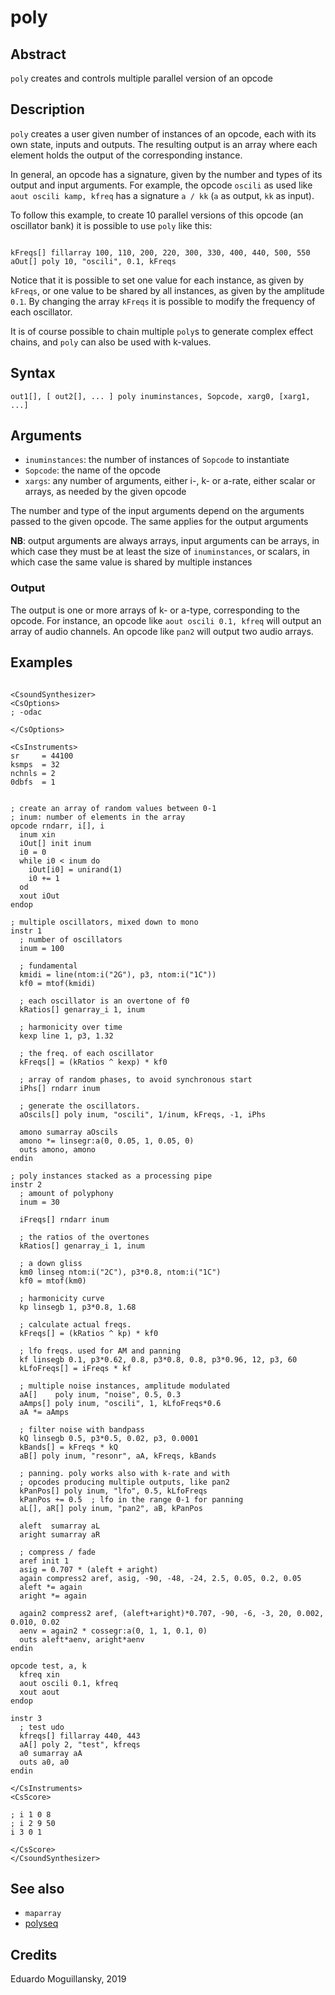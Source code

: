 # poly

## Abstract

`poly` creates and controls multiple parallel version of an opcode

## Description

`poly` creates a user given number of instances of an opcode, each with its own state,
inputs and outputs. The resulting output is an array where each element holds the 
output of the corresponding instance. 

In general, an opcode has a signature, given by the number and types of its output and
input arguments. For example, the opcode `oscili` as used like `aout oscili kamp, kfreq`
has a signature `a / kk` (`a` as output, `kk` as input). 

To follow this example, to create 10 parallel versions of this opcode (an oscillator bank)
it is possible to use `poly` like this:

```csound

kFreqs[] fillarray 100, 110, 200, 220, 300, 330, 400, 440, 500, 550
aOut[] poly 10, "oscili", 0.1, kFreqs

``` 

Notice that it is possible to set one value for each instance, as given by `kFreqs`, or
one value to be shared by all instances, as given by the amplitude `0.1`. By changing
the array `kFreqs` it is possible to modify the frequency of each oscillator.

It is of course possible to chain multiple `poly`s to generate complex effect chains,
and `poly` can also be used with k-values. 

## Syntax

    out1[], [ out2[], ... ] poly inuminstances, Sopcode, xarg0, [xarg1, ...]

## Arguments

* `inuminstances`: the number of instances of `Sopcode` to instantiate
* `Sopcode`: the name of the opcode
* `xargs`: any number of arguments, either i-, k- or a-rate, either scalar or arrays, 
           as needed by the given opcode

The number and type of the input arguments depend on the arguments passed to the 
given opcode. The same applies for the output arguments

**NB**: output arguments are always arrays, input arguments can be arrays, in which
case they must be at least the size of `inuminstances`, or scalars, in which case
the same value is shared by multiple instances

### Output

The output is one or more arrays of k- or a-type, corresponding to the opcode. For instance,
an opcode like `aout oscili 0.1, kfreq` will output an array of audio channels. An opcode like
`pan2` will output two audio arrays.

## Examples

```csound 

<CsoundSynthesizer>
<CsOptions>
; -odac           

</CsOptions>

<CsInstruments>
sr     = 44100
ksmps  = 32
nchnls = 2
0dbfs  = 1


; create an array of random values between 0-1
; inum: number of elements in the array
opcode rndarr, i[], i
  inum xin 
  iOut[] init inum 
  i0 = 0
  while i0 < inum do 
    iOut[i0] = unirand(1)
    i0 += 1
  od 
  xout iOut
endop

; multiple oscillators, mixed down to mono
instr 1
  ; number of oscillators
  inum = 100
  
  ; fundamental
  kmidi = line(ntom:i("2G"), p3, ntom:i("1C"))
  kf0 = mtof(kmidi)

  ; each oscillator is an overtone of f0
  kRatios[] genarray_i 1, inum
    
  ; harmonicity over time
  kexp line 1, p3, 1.32

  ; the freq. of each oscillator
  kFreqs[] = (kRatios ^ kexp) * kf0

  ; array of random phases, to avoid synchronous start
  iPhs[] rndarr inum 

  ; generate the oscillators. 
  aOscils[] poly inum, "oscili", 1/inum, kFreqs, -1, iPhs

  amono sumarray aOscils
  amono *= linsegr:a(0, 0.05, 1, 0.05, 0)
  outs amono, amono
endin

; poly instances stacked as a processing pipe
instr 2
  ; amount of polyphony
  inum = 30

  iFreqs[] rndarr inum 
  
  ; the ratios of the overtones
  kRatios[] genarray_i 1, inum
  
  ; a down gliss
  km0 linseg ntom:i("2C"), p3*0.8, ntom:i("1C")
  kf0 = mtof(km0)

  ; harmonicity curve
  kp linsegb 1, p3*0.8, 1.68

  ; calculate actual freqs.
  kFreqs[] = (kRatios ^ kp) * kf0

  ; lfo freqs. used for AM and panning
  kf linsegb 0.1, p3*0.62, 0.8, p3*0.8, 0.8, p3*0.96, 12, p3, 60
  kLfoFreqs[] = iFreqs * kf 
  
  ; multiple noise instances, amplitude modulated
  aA[]    poly inum, "noise", 0.5, 0.3
  aAmps[] poly inum, "oscili", 1, kLfoFreqs*0.6
  aA *= aAmps

  ; filter noise with bandpass 
  kQ linsegb 0.5, p3*0.5, 0.02, p3, 0.0001
  kBands[] = kFreqs * kQ
  aB[] poly inum, "resonr", aA, kFreqs, kBands
  
  ; panning. poly works also with k-rate and with 
  ; opcodes producing multiple outputs, like pan2
  kPanPos[] poly inum, "lfo", 0.5, kLfoFreqs
  kPanPos += 0.5  ; lfo in the range 0-1 for panning
  aL[], aR[] poly inum, "pan2", aB, kPanPos
  
  aleft  sumarray aL 
  aright sumarray aR

  ; compress / fade
  aref init 1 
  asig = 0.707 * (aleft + aright)
  again compress2 aref, asig, -90, -48, -24, 2.5, 0.05, 0.2, 0.05
  aleft *= again 
  aright *= again 

  again2 compress2 aref, (aleft+aright)*0.707, -90, -6, -3, 20, 0.002, 0.010, 0.02
  aenv = again2 * cossegr:a(0, 1, 1, 0.1, 0)
  outs aleft*aenv, aright*aenv
endin

opcode test, a, k
  kfreq xin 
  aout oscili 0.1, kfreq 
  xout aout 
endop 

instr 3
  ; test udo
  kfreqs[] fillarray 440, 443 
  aA[] poly 2, "test", kfreqs 
  a0 sumarray aA
  outs a0, a0 
endin 
      
</CsInstruments>
<CsScore>

; i 1 0 8
; i 2 9 50
i 3 0 1

</CsScore>
</CsoundSynthesizer>

```


## See also

* `maparray`
* [polyseq](polyseq)

## Credits

Eduardo Moguillansky, 2019

